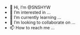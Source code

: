 - 👋 Hi, I’m @SNSHYW
- 👀 I’m interested in ...
- 🌱 I’m currently learning ...
- 💞️ I’m looking to collaborate on ...
- 📫 How to reach me ...

<!---
SNSHYW/SNSHYW is a ✨ special ✨ repository because its `README.md` (this file) appears on your GitHub profile.
You can click the Preview link to take a look at your changes.
--->
